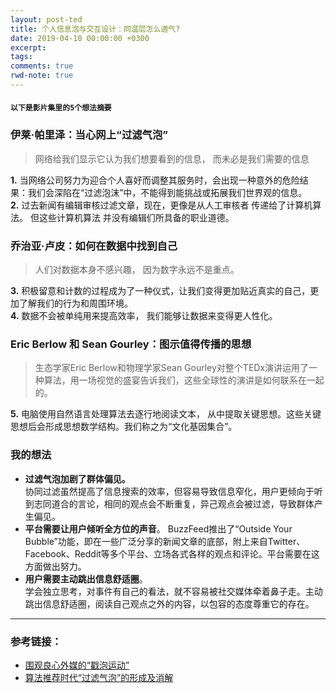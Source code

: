 ```yaml
---
layout: post-ted
title: 个人信息泡与交互设计：同温层怎么透气?
date: 2019-04-10 00:00:00 +0300
excerpt:
tags:
comments: true
rwd-note: true
---
```


#### `以下是影片集里的5个想法摘要`
### 伊莱·帕里泽：当心网上“过滤气泡”
>  网络给我们显示它认为我们想要看到的信息， 而未必是我们需要的信息

**1.** 当网络公司努力为迎合个人喜好而调整其服务时，会出现一种意外的危险结果：我们会深陷在“过滤泡沫”中，不能得到能挑战或拓展我们世界观的信息。   
**2.** 过去新闻有编辑审核过滤文章，现在，更像是从人工审核者 传递给了计算机算法。 但这些计算机算法 并没有编辑们所具备的职业道德。

### 乔治亚·卢皮：如何在数据中找到自己

> 人们对数据本身不感兴趣， 因为数字永远不是重点。

**3.** 积极留意和计数的过程成为了一种仪式，让我们变得更加贴近真实的自己，更加了解我们的行为和周围环境。    
**4.** 数据不会被单纯用来提高效率， 我们能够让数据来变得更人性化。

### Eric Berlow 和 Sean Gourley：图示值得传播的思想
> 生态学家Eric Berlow和物理学家Sean Gourley对整个TEDx演讲运用了一种算法，用一场视觉的盛宴告诉我们，这些全球性的演讲是如何联系在一起的。

**5.** 电脑使用自然语言处理算法去逐行地阅读文本， 从中提取关键思想。这些关键思想后会形成思想数学结构。我们称之为“文化基因集合”。

### 我的想法
- **过滤气泡加剧了群体偏见。**   
协同过滤虽然提高了信息搜索的效率，但容易导致信息窄化，用户更倾向于听到志同道合的言论，相同的观点会不断重复，异己观点会被过滤，导致群体产生偏见。
- **平台需要让用户倾听全方位的声音**。    BuzzFeed推出了“Outside Your Bubble”功能，即在一些广泛分享的新闻文章的底部，附上来自Twitter、Facebook、Reddit等多个平台、立场各式各样的观点和评论。平台需要在这方面做出努力。
- **用户需要主动跳出信息舒适圈**。   
学会独立思考，对事件有自己的看法，就不容易被社交媒体牵着鼻子走。主动跳出信息舒适圈，阅读自己观点之外的内容，以包容的态度尊重它的存在。

--------
### 参考链接：
- [围观良心外媒的“戳泡运动”](https://news.qq.com/original/dujiabianyi/paopao.html)
- [算法推荐时代“过滤气泡”的形成及消解](http://www.sohu.com/a/297511102_700645)